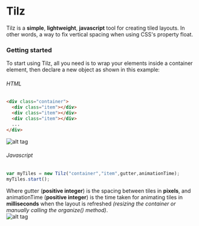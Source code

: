 # Tilz
Tilz is a **simple**, **lightweight**, **javascript** tool for creating tiled layouts. In other words, a way to fix vertical spacing when using CSS's property float.
### Getting started
To start using Tilz, all you need is to wrap your elements inside a container element, then declare a new object as shown in this example:
###### HTML
```html
<div class="container">
  <div class="item"></div>
  <div class="item"></div>
  <div class="item"></div>
  ...
</div>
```
![alt tag](https://cloud.githubusercontent.com/assets/15676122/10978603/bf8635f2-83ef-11e5-9849-67c48976e58a.png)
###### Javascript
```javascript
var myTiles = new Tilz("container","item",gutter,animationTime);
myTiles.start();
```
Where gutter (**positive integer**) is the spacing between tiles in **pixels**, and animationTime (**positive integer**) is the time taken for animating tiles in **milliseconds** when the layout is refreshed *(resizing the container or manually calling the organize() method)*.  
![alt tag](https://cloud.githubusercontent.com/assets/15676122/10978604/bfafd894-83ef-11e5-8880-9b3de56be4aa.png)
